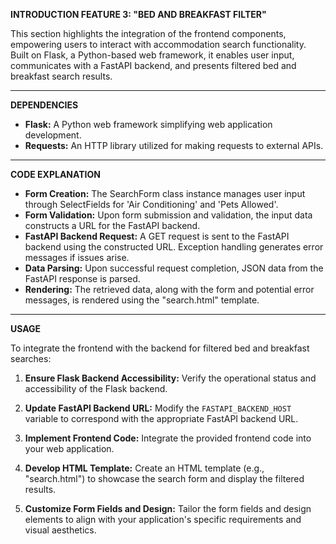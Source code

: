 **INTRODUCTION FEATURE 3: "BED AND BREAKFAST FILTER"**

This section highlights the integration of the frontend components, empowering users to interact with accommodation search functionality. Built on Flask, a Python-based web framework, it enables user input, communicates with a FastAPI backend, and presents filtered bed and breakfast search results.

---

**DEPENDENCIES**

- **Flask:** A Python web framework simplifying web application development.
- **Requests:** An HTTP library utilized for making requests to external APIs.

---

**CODE EXPLANATION**

- **Form Creation:** The SearchForm class instance manages user input through SelectFields for 'Air Conditioning' and 'Pets Allowed'.
- **Form Validation:** Upon form submission and validation, the input data constructs a URL for the FastAPI backend.
- **FastAPI Backend Request:** A GET request is sent to the FastAPI backend using the constructed URL. Exception handling generates error messages if issues arise.
- **Data Parsing:** Upon successful request completion, JSON data from the FastAPI response is parsed.
- **Rendering:** The retrieved data, along with the form and potential error messages, is rendered using the "search.html" template.

---

**USAGE**

To integrate the frontend with the backend for filtered bed and breakfast searches:

1. **Ensure Flask Backend Accessibility:** Verify the operational status and accessibility of the Flask backend.

2. **Update FastAPI Backend URL:** Modify the `FASTAPI_BACKEND_HOST` variable to correspond with the appropriate FastAPI backend URL.

3. **Implement Frontend Code:** Integrate the provided frontend code into your web application.

4. **Develop HTML Template:** Create an HTML template (e.g., "search.html") to showcase the search form and display the filtered results.

5. **Customize Form Fields and Design:** Tailor the form fields and design elements to align with your application's specific requirements and visual aesthetics.


